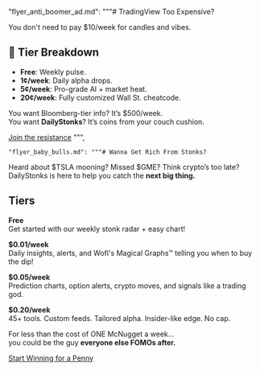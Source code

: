  "flyer_anti_boomer_ad.md": """# TradingView Too Expensive?

You don't need to pay $10/week for candles and vibes.

## 💾 Tier Breakdown

- **Free**: Weekly pulse.
- **1¢/week**: Daily alpha drops.
- **5¢/week**: Pro-grade AI + market heat.
- **20¢/week**: Fully customized Wall St. cheatcode.

You want Bloomberg-tier info? It’s $500/week.  
You want **DailyStonks**? It’s coins from your couch cushion.

[Join the resistance](https://dailystonks.whispr.dev/signup)
""",

    "flyer_baby_bulls.md": """# Wanna Get Rich From Stonks?

Heard about $TSLA mooning? Missed $GME? Think crypto’s too late?  
DailyStonks is here to help you catch the **next big thing.**

## Tiers

**Free**  
Get started with our weekly stonk radar + easy chart!

**$0.01/week**  
Daily insights, alerts, and Wofl's Magical Graphs™ telling you when to buy the dip!

**$0.05/week**  
Prediction charts, option alerts, crypto moves, and signals like a trading god.

**$0.20/week**  
45+ tools. Custom feeds. Tailored alpha. Insider-like edge. No cap.

For less than the cost of ONE McNugget a week…  
you could be the guy **everyone else FOMOs after.**

[Start Winning for a Penny](https://dailystonks.whispr.dev/signup)